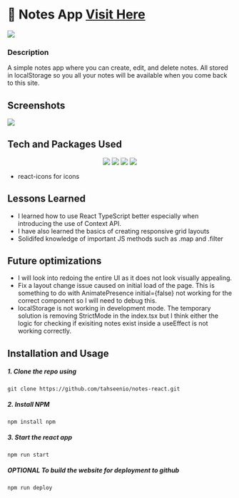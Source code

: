 # 🍿 Notes App <a target="_blank" href="https://notes-react-nine.vercel.app/">Visit Here</a>

<img src="https://img.shields.io/github/repo-size/tahseenio/notes-react">

### Description
A simple notes app where you can create, edit, and delete notes. All stored in localStorage so you all your notes will be available when you come back to this site.

## Screenshots

<img src="https://i.imgur.com/zMWVI0J.png">

## Tech and Packages Used
<p align="center">
  <img src="https://img.shields.io/badge/react-%2320232a.svg?style=for-the-badge&logo=react&logoColor=%2361DAFB" >
  <img src="https://img.shields.io/badge/typescript-%23007ACC.svg?style=for-the-badge&logo=typescript&logoColor=white" >
  <img src="https://img.shields.io/badge/Framer-black?style=for-the-badge&logo=framer&logoColor=blue" >
  <img src="https://img.shields.io/badge/vercel-%23000000.svg?style=for-the-badge&logo=vercel&logoColor=white" >
</p>

- react-icons for icons

## Lessons Learned
- I learned how to use React TypeScript better especially when introducing the use of Context API.
- I have also learned the basics of creating responsive grid layouts
- Solidifed knowledge of important JS methods such as .map and .filter 

## Future optimizations
- I will look into redoing the entire UI as it does not look visually appealing. 
- Fix a layout change issue caused on initial load of the page. This is something to do with AnimatePresence initial={false} not working for the correct component so I will need to debug this. 
- localStorage is not working in development mode. The temporary solution is removing StrictMode in the index.tsx but I think either the logic for checking if exisiting notes exist inside a useEffect is not working correctly. 

## Installation and Usage

##### 1. Clone the repo using

`git clone https://github.com/tahseenio/notes-react.git`

##### 2. Install NPM

`npm install npm`

##### 3. Start the react app

`npm run start`

##### OPTIONAL To build the website for deployment to github

`npm run deploy`


